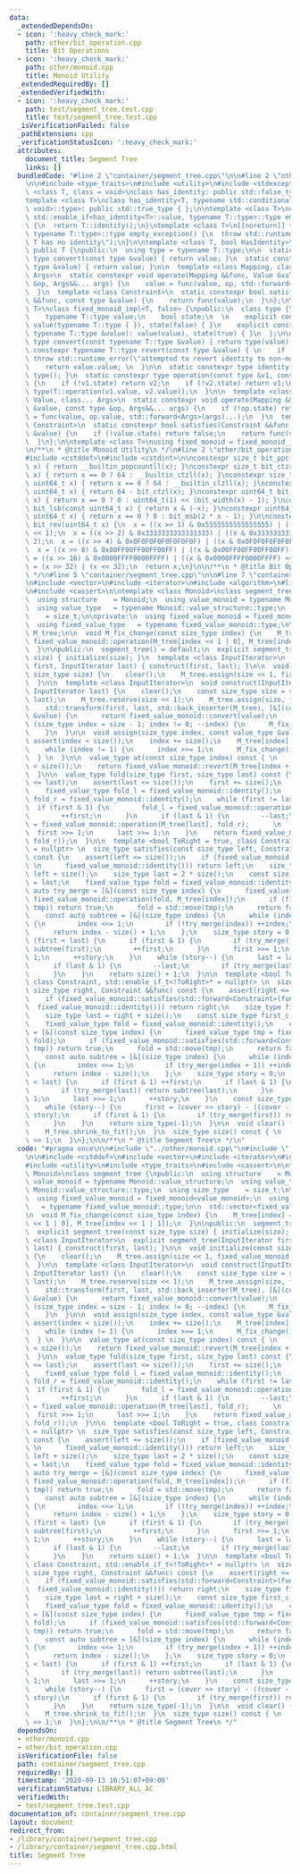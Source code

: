 ```yaml
---
data:
  _extendedDependsOn:
  - icon: ':heavy_check_mark:'
    path: other/bit_operation.cpp
    title: Bit Operations
  - icon: ':heavy_check_mark:'
    path: other/monoid.cpp
    title: Monoid Utility
  _extendedRequiredBy: []
  _extendedVerifiedWith:
  - icon: ':heavy_check_mark:'
    path: test/segment_tree.test.cpp
    title: test/segment_tree.test.cpp
  _isVerificationFailed: false
  _pathExtension: cpp
  _verificationStatusIcon: ':heavy_check_mark:'
  attributes:
    document_title: Segment Tree
    links: []
  bundledCode: "#line 2 \"container/segment_tree.cpp\"\n\n#line 2 \"other/monoid.cpp\"\
    \n\n#include <type_traits>\n#include <utility>\n#include <stdexcept>\n\ntemplate\
    \ <class T, class = void>\nclass has_identity: public std::false_type { };\n\n\
    template <class T>\nclass has_identity<T, typename std::conditional<false, decltype(T::identity()),\
    \ void>::type>: public std::true_type { };\n\ntemplate <class T>\nconstexpr typename\
    \ std::enable_if<has_identity<T>::value, typename T::type>::type empty_exception()\
    \ {\n  return T::identity();\n}\ntemplate <class T>\n[[noreturn]] typename std::enable_if<!has_identity<T>::value,\
    \ typename T::type>::type empty_exception() {\n  throw std::runtime_error(\"type\
    \ T has no identity\");\n}\n\ntemplate <class T, bool HasIdentity>\nclass fixed_monoid_impl:\
    \ public T {\npublic:\n  using type = typename T::type;\n\n  static constexpr\
    \ type convert(const type &value) { return value; }\n  static constexpr type revert(const\
    \ type &value) { return value; }\n\n  template <class Mapping, class Value, class...\
    \ Args>\n  static constexpr void operate(Mapping &&func, Value &value, const type\
    \ &op, Args&&... args) {\n    value = func(value, op, std::forward<Args>(args)...);\n\
    \  }\n  template <class Constraint>\n  static constexpr bool satisfies(Constraint\
    \ &&func, const type &value) {\n    return func(value);\n  }\n};\n\ntemplate <class\
    \ T>\nclass fixed_monoid_impl<T, false> {\npublic:\n  class type {\n  public:\n\
    \    typename T::type value;\n    bool state;\n  \n    explicit constexpr type():\
    \ value(typename T::type { }), state(false) { }\n    explicit constexpr type(const\
    \ typename T::type &value): value(value), state(true) { }\n  };\n\n  static constexpr\
    \ type convert(const typename T::type &value) { return type(value); }\n  static\
    \ constexpr typename T::type revert(const type &value) { \n    if (!value.state)\
    \ throw std::runtime_error(\"attempted to revert identity to non-monoid\"); \n\
    \    return value.value; \n  }\n\n  static constexpr type identity() { return\
    \ type(); }\n  static constexpr type operation(const type &v1, const type &v2)\
    \ {\n    if (!v1.state) return v2;\n    if (!v2.state) return v1;\n    return\
    \ type(T::operation(v1.value, v2.value));\n  }\n\n  template <class Mapping, class\
    \ Value, class... Args>\n  static constexpr void operate(Mapping &&func, Value\
    \ &value, const type &op, Args&&... args) {\n    if (!op.state) return;\n    value\
    \ = func(value, op.value, std::forward<Args>(args)...);\n  }\n  template <class\
    \ Constraint>\n  static constexpr bool satisfies(Constraint &&func, const type\
    \ &value) {\n    if (!value.state) return false;\n    return func(value.value);\n\
    \  }\n};\n\ntemplate <class T>\nusing fixed_monoid = fixed_monoid_impl<T, has_identity<T>::value>;\n\
    \n/**\n * @title Monoid Utility\n */\n#line 2 \"other/bit_operation.cpp\"\n\n\
    #include <cstddef>\n#include <cstdint>\n\nconstexpr size_t bit_ppc(const uint64_t\
    \ x) { return __builtin_popcountll(x); }\nconstexpr size_t bit_ctzr(const uint64_t\
    \ x) { return x == 0 ? 64 : __builtin_ctzll(x); }\nconstexpr size_t bit_ctzl(const\
    \ uint64_t x) { return x == 0 ? 64 : __builtin_clzll(x); }\nconstexpr size_t bit_width(const\
    \ uint64_t x) { return 64 - bit_ctzl(x); }\nconstexpr uint64_t bit_msb(const uint64_t\
    \ x) { return x == 0 ? 0 : uint64_t(1) << (bit_width(x) - 1); }\nconstexpr uint64_t\
    \ bit_lsb(const uint64_t x) { return x & (-x); }\nconstexpr uint64_t bit_cover(const\
    \ uint64_t x) { return x == 0 ? 0 : bit_msb(2 * x - 1); }\n\nconstexpr uint64_t\
    \ bit_rev(uint64_t x) {\n  x = ((x >> 1) & 0x5555555555555555) | ((x & 0x5555555555555555)\
    \ << 1);\n  x = ((x >> 2) & 0x3333333333333333) | ((x & 0x3333333333333333) <<\
    \ 2);\n  x = ((x >> 4) & 0x0F0F0F0F0F0F0F0F) | ((x & 0x0F0F0F0F0F0F0F0F) << 4);\n\
    \  x = ((x >> 8) & 0x00FF00FF00FF00FF) | ((x & 0x00FF00FF00FF00FF) << 8);\n  x\
    \ = ((x >> 16) & 0x0000FFFF0000FFFF) | ((x & 0x0000FFFF0000FFFF) << 16);\n  x\
    \ = (x >> 32) | (x << 32);\n  return x;\n}\n\n/**\n * @title Bit Operations\n\
    \ */\n#line 5 \"container/segment_tree.cpp\"\n\n#line 7 \"container/segment_tree.cpp\"\
    \n#include <vector>\n#include <iterator>\n#include <algorithm>\n#line 12 \"container/segment_tree.cpp\"\
    \n#include <cassert>\n\ntemplate <class Monoid>\nclass segment_tree {\npublic:\n\
    \  using structure    = Monoid;\n  using value_monoid = typename Monoid::value_structure;\n\
    \  using value_type   = typename Monoid::value_structure::type;\n  using size_type\
    \    = size_t;\n\nprivate:\n  using fixed_value_monoid = fixed_monoid<value_monoid>;\n\
    \  using fixed_value_type   = typename fixed_value_monoid::type;\n\n  std::vector<fixed_value_type>\
    \ M_tree;\n\n  void M_fix_change(const size_type index) {\n    M_tree[index] =\
    \ fixed_value_monoid::operation(M_tree[index << 1 | 0], M_tree[index << 1 | 1]);\n\
    \  }\n\npublic:\n  segment_tree() = default;\n  explicit segment_tree(const size_type\
    \ size) { initialize(size); }\n  template <class InputIterator>\n  explicit segment_tree(InputIterator\
    \ first, InputIterator last) { construct(first, last); }\n\n  void initialize(const\
    \ size_type size) {\n    clear();\n    M_tree.assign(size << 1, fixed_value_monoid::identity());\n\
    \  }\n\n  template <class InputIterator>\n  void construct(InputIterator first,\
    \ InputIterator last) {\n    clear();\n    const size_type size = std::distance(first,\
    \ last);\n    M_tree.reserve(size << 1);\n    M_tree.assign(size, fixed_value_monoid::identity());\n\
    \    std::transform(first, last, std::back_inserter(M_tree), [&](const value_type\
    \ &value) {\n      return fixed_value_monoid::convert(value);\n    });\n    for\
    \ (size_type index = size - 1; index != 0; --index) {\n      M_fix_change(index);\n\
    \    }\n  }\n\n  void assign(size_type index, const value_type &value) {\n   \
    \ assert(index < size());\n    index += size();\n    M_tree[index] = fixed_value_monoid::convert(value);\n\
    \    while (index != 1) {\n      index >>= 1;\n      M_fix_change(index);\n  \
    \  } \n  }\n\n  value_type at(const size_type index) const { \n    assert(index\
    \ < size());\n    return fixed_value_monoid::revert(M_tree[index + size()]);\n\
    \  }\n\n  value_type fold(size_type first, size_type last) const {\n    assert(first\
    \ <= last);\n    assert(last <= size());\n    first += size();\n    last += size();\n\
    \    fixed_value_type fold_l = fixed_value_monoid::identity();\n    fixed_value_type\
    \ fold_r = fixed_value_monoid::identity();\n    while (first != last) {\n    \
    \  if (first & 1) {\n        fold_l = fixed_value_monoid::operation(fold_l, M_tree[first]);\n\
    \        ++first;\n      }\n      if (last & 1) {\n        --last;\n        fold_r\
    \ = fixed_value_monoid::operation(M_tree[last], fold_r);      \n      }\n    \
    \  first >>= 1;\n      last >>= 1;\n    }\n    return fixed_value_monoid::revert(fixed_value_monoid::operation(fold_l,\
    \ fold_r));\n  }\n\n  template <bool ToRight = true, class Constraint, std::enable_if_t<ToRight>*\
    \ = nullptr> \n  size_type satisfies(const size_type left, Constraint &&func)\
    \ const {\n    assert(left <= size());\n    if (fixed_value_monoid::satisfies(std::forward<Constraint>(func),\
    \ \n      fixed_value_monoid::identity())) return left;\n    size_type first =\
    \ left + size();\n    size_type last = 2 * size();\n    const size_type last_c\
    \ = last;\n    fixed_value_type fold = fixed_value_monoid::identity();\n    const\
    \ auto try_merge = [&](const size_type index) {\n      fixed_value_type tmp =\
    \ fixed_value_monoid::operation(fold, M_tree[index]);\n      if (fixed_value_monoid::satisfies(std::forward<Constraint>(func),\
    \ tmp)) return true;\n      fold = std::move(tmp);\n      return false;\n    };\n\
    \    const auto subtree = [&](size_type index) {\n      while (index < size())\
    \ {\n        index <<= 1;\n        if (!try_merge(index)) ++index;\n      }\n\
    \      return index - size() + 1;\n    };\n    size_type story = 0;\n    while\
    \ (first < last) {\n      if (first & 1) {\n        if (try_merge(first)) return\
    \ subtree(first);\n        ++first;\n      }\n      first >>= 1;\n      last >>=\
    \ 1;\n      ++story;\n    }\n    while (story--) {\n      last = last_c >> story;\n\
    \      if (last & 1) {\n        --last;\n        if (try_merge(last)) return subtree(last);\n\
    \      }\n    }\n    return size() + 1;\n  }\n\n  template <bool ToRight = true,\
    \ class Constraint, std::enable_if_t<!ToRight>* = nullptr> \n  size_type satisfies(const\
    \ size_type right, Constraint &&func) const {\n    assert(right <= size());\n\
    \    if (fixed_value_monoid::satisfies(std::forward<Constraint>(func), \n    \
    \  fixed_value_monoid::identity())) return right;\n    size_type first = size();\n\
    \    size_type last = right + size();\n    const size_type first_c = first;\n\
    \    fixed_value_type fold = fixed_value_monoid::identity();\n    const auto try_merge\
    \ = [&](const size_type index) {\n      fixed_value_type tmp = fixed_value_monoid::operation(M_tree[index],\
    \ fold);\n      if (fixed_value_monoid::satisfies(std::forward<Constraint>(func),\
    \ tmp)) return true;\n      fold = std::move(tmp);\n      return false;\n    };\n\
    \    const auto subtree = [&](size_type index) {\n      while (index < size())\
    \ {\n        index <<= 1;\n        if (try_merge(index + 1)) ++index;\n      }\n\
    \      return index - size();\n    };\n    size_type story = 0;\n    while (first\
    \ < last) {\n      if (first & 1) ++first;\n      if (last & 1) {\n        --last;\n\
    \        if (try_merge(last)) return subtree(last);\n      }\n      first >>=\
    \ 1;\n      last >>= 1;\n      ++story;\n    }\n    const size_type cover = bit_cover(first_c);\n\
    \    while (story--) {\n      first = (cover >> story) - ((cover - first_c) >>\
    \ story);\n      if (first & 1) {\n        if (try_merge(first)) return subtree(first);\n\
    \      }\n    }\n    return size_type(-1);\n  }\n\n  void clear() {\n    M_tree.clear();\n\
    \    M_tree.shrink_to_fit();\n  }\n  size_type size() const { \n    return M_tree.size()\
    \ >> 1;\n  }\n};\n\n/**\n * @title Segment Tree\n */\n"
  code: "#pragma once\n\n#include \"../other/monoid.cpp\"\n#include \"../other/bit_operation.cpp\"\
    \n\n#include <cstddef>\n#include <vector>\n#include <iterator>\n#include <algorithm>\n\
    #include <utility>\n#include <type_traits>\n#include <cassert>\n\ntemplate <class\
    \ Monoid>\nclass segment_tree {\npublic:\n  using structure    = Monoid;\n  using\
    \ value_monoid = typename Monoid::value_structure;\n  using value_type   = typename\
    \ Monoid::value_structure::type;\n  using size_type    = size_t;\n\nprivate:\n\
    \  using fixed_value_monoid = fixed_monoid<value_monoid>;\n  using fixed_value_type\
    \   = typename fixed_value_monoid::type;\n\n  std::vector<fixed_value_type> M_tree;\n\
    \n  void M_fix_change(const size_type index) {\n    M_tree[index] = fixed_value_monoid::operation(M_tree[index\
    \ << 1 | 0], M_tree[index << 1 | 1]);\n  }\n\npublic:\n  segment_tree() = default;\n\
    \  explicit segment_tree(const size_type size) { initialize(size); }\n  template\
    \ <class InputIterator>\n  explicit segment_tree(InputIterator first, InputIterator\
    \ last) { construct(first, last); }\n\n  void initialize(const size_type size)\
    \ {\n    clear();\n    M_tree.assign(size << 1, fixed_value_monoid::identity());\n\
    \  }\n\n  template <class InputIterator>\n  void construct(InputIterator first,\
    \ InputIterator last) {\n    clear();\n    const size_type size = std::distance(first,\
    \ last);\n    M_tree.reserve(size << 1);\n    M_tree.assign(size, fixed_value_monoid::identity());\n\
    \    std::transform(first, last, std::back_inserter(M_tree), [&](const value_type\
    \ &value) {\n      return fixed_value_monoid::convert(value);\n    });\n    for\
    \ (size_type index = size - 1; index != 0; --index) {\n      M_fix_change(index);\n\
    \    }\n  }\n\n  void assign(size_type index, const value_type &value) {\n   \
    \ assert(index < size());\n    index += size();\n    M_tree[index] = fixed_value_monoid::convert(value);\n\
    \    while (index != 1) {\n      index >>= 1;\n      M_fix_change(index);\n  \
    \  } \n  }\n\n  value_type at(const size_type index) const { \n    assert(index\
    \ < size());\n    return fixed_value_monoid::revert(M_tree[index + size()]);\n\
    \  }\n\n  value_type fold(size_type first, size_type last) const {\n    assert(first\
    \ <= last);\n    assert(last <= size());\n    first += size();\n    last += size();\n\
    \    fixed_value_type fold_l = fixed_value_monoid::identity();\n    fixed_value_type\
    \ fold_r = fixed_value_monoid::identity();\n    while (first != last) {\n    \
    \  if (first & 1) {\n        fold_l = fixed_value_monoid::operation(fold_l, M_tree[first]);\n\
    \        ++first;\n      }\n      if (last & 1) {\n        --last;\n        fold_r\
    \ = fixed_value_monoid::operation(M_tree[last], fold_r);      \n      }\n    \
    \  first >>= 1;\n      last >>= 1;\n    }\n    return fixed_value_monoid::revert(fixed_value_monoid::operation(fold_l,\
    \ fold_r));\n  }\n\n  template <bool ToRight = true, class Constraint, std::enable_if_t<ToRight>*\
    \ = nullptr> \n  size_type satisfies(const size_type left, Constraint &&func)\
    \ const {\n    assert(left <= size());\n    if (fixed_value_monoid::satisfies(std::forward<Constraint>(func),\
    \ \n      fixed_value_monoid::identity())) return left;\n    size_type first =\
    \ left + size();\n    size_type last = 2 * size();\n    const size_type last_c\
    \ = last;\n    fixed_value_type fold = fixed_value_monoid::identity();\n    const\
    \ auto try_merge = [&](const size_type index) {\n      fixed_value_type tmp =\
    \ fixed_value_monoid::operation(fold, M_tree[index]);\n      if (fixed_value_monoid::satisfies(std::forward<Constraint>(func),\
    \ tmp)) return true;\n      fold = std::move(tmp);\n      return false;\n    };\n\
    \    const auto subtree = [&](size_type index) {\n      while (index < size())\
    \ {\n        index <<= 1;\n        if (!try_merge(index)) ++index;\n      }\n\
    \      return index - size() + 1;\n    };\n    size_type story = 0;\n    while\
    \ (first < last) {\n      if (first & 1) {\n        if (try_merge(first)) return\
    \ subtree(first);\n        ++first;\n      }\n      first >>= 1;\n      last >>=\
    \ 1;\n      ++story;\n    }\n    while (story--) {\n      last = last_c >> story;\n\
    \      if (last & 1) {\n        --last;\n        if (try_merge(last)) return subtree(last);\n\
    \      }\n    }\n    return size() + 1;\n  }\n\n  template <bool ToRight = true,\
    \ class Constraint, std::enable_if_t<!ToRight>* = nullptr> \n  size_type satisfies(const\
    \ size_type right, Constraint &&func) const {\n    assert(right <= size());\n\
    \    if (fixed_value_monoid::satisfies(std::forward<Constraint>(func), \n    \
    \  fixed_value_monoid::identity())) return right;\n    size_type first = size();\n\
    \    size_type last = right + size();\n    const size_type first_c = first;\n\
    \    fixed_value_type fold = fixed_value_monoid::identity();\n    const auto try_merge\
    \ = [&](const size_type index) {\n      fixed_value_type tmp = fixed_value_monoid::operation(M_tree[index],\
    \ fold);\n      if (fixed_value_monoid::satisfies(std::forward<Constraint>(func),\
    \ tmp)) return true;\n      fold = std::move(tmp);\n      return false;\n    };\n\
    \    const auto subtree = [&](size_type index) {\n      while (index < size())\
    \ {\n        index <<= 1;\n        if (try_merge(index + 1)) ++index;\n      }\n\
    \      return index - size();\n    };\n    size_type story = 0;\n    while (first\
    \ < last) {\n      if (first & 1) ++first;\n      if (last & 1) {\n        --last;\n\
    \        if (try_merge(last)) return subtree(last);\n      }\n      first >>=\
    \ 1;\n      last >>= 1;\n      ++story;\n    }\n    const size_type cover = bit_cover(first_c);\n\
    \    while (story--) {\n      first = (cover >> story) - ((cover - first_c) >>\
    \ story);\n      if (first & 1) {\n        if (try_merge(first)) return subtree(first);\n\
    \      }\n    }\n    return size_type(-1);\n  }\n\n  void clear() {\n    M_tree.clear();\n\
    \    M_tree.shrink_to_fit();\n  }\n  size_type size() const { \n    return M_tree.size()\
    \ >> 1;\n  }\n};\n\n/**\n * @title Segment Tree\n */"
  dependsOn:
  - other/monoid.cpp
  - other/bit_operation.cpp
  isVerificationFile: false
  path: container/segment_tree.cpp
  requiredBy: []
  timestamp: '2020-09-13 16:51:07+09:00'
  verificationStatus: LIBRARY_ALL_AC
  verifiedWith:
  - test/segment_tree.test.cpp
documentation_of: container/segment_tree.cpp
layout: document
redirect_from:
- /library/container/segment_tree.cpp
- /library/container/segment_tree.cpp.html
title: Segment Tree
---
```

